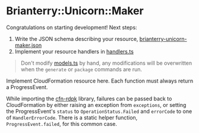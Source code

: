 # Brianterry::Unicorn::Maker

Congratulations on starting development! Next steps:

1. Write the JSON schema describing your resource, [brianterry-unicorn-maker.json](./brianterry-unicorn-maker.json)
2. Implement your resource handlers in [handlers.ts](./src/handlers.ts)

> Don't modify [models.ts](./src/models.ts) by hand, any modifications will be overwritten when the `generate` or `package` commands are run.

Implement CloudFormation resource here. Each function must always return a ProgressEvent.

While importing the [cfn-rdpk](https://github.com/eduardomourar/cloudformation-cli-typescript-plugin) library, failures can be passed back to CloudFormation by either raising an exception from `exceptions`, or setting the ProgressEvent's `status` to `OperationStatus.Failed` and `errorCode` to one of `HandlerErrorCode`. There is a static helper function, `ProgressEvent.failed`, for this common case.
